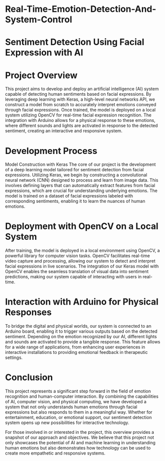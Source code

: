 # Real-Time-Emotion-Detection-And-System-Control
# Sentiment Detection Using Facial Expression with AI
# Project Overview
This project aims to develop and deploy an artificial intelligence (AI) system capable of detecting human sentiments based on facial expressions. 
By leveraging deep learning with Keras, a high-level neural networks API, we construct a model from scratch to accurately interpret emotions conveyed through facial expressions.
Once trained, the model is deployed on a local system utilizing OpenCV for real-time facial expression recognition. 
The integration with Arduino allows for a physical response to these emotions, where different sounds and lights are activated in response to the detected sentiment, creating an interactive and responsive system.

# Development Process
Model Construction with Keras
The core of our project is the development of a deep learning model tailored for sentiment detection from facial expressions. 
Utilizing Keras, we begin by constructing a convolutional neural network (CNN) designed to process and learn from image data.
This involves defining layers that can automatically extract features from facial expressions, which are crucial for understanding underlying emotions.
The model is trained on a dataset of facial expressions labeled with corresponding sentiments, enabling it to learn the nuances of human emotions.

# Deployment with OpenCV on a Local System
After training, the model is deployed in a local environment using OpenCV, a powerful library for computer vision tasks.
OpenCV facilitates real-time video capture and processing, allowing our system to detect and interpret facial expressions in live scenarios.
The integration of our Keras model with OpenCV enables the seamless translation of visual data into sentiment predictions, making our system capable of interacting with users in real-time.

# Interaction with Arduino for Physical Responses
To bridge the digital and physical worlds, our system is connected to an Arduino board, enabling it to trigger various outputs based on the detected sentiment.
Depending on the emotion recognized by our AI, different lights and sounds are activated to provide a tangible response. 
This feature allows for a wide range of applications, from enhancing user experiences in interactive installations to providing emotional feedback in therapeutic settings.

# Conclusion
This project represents a significant step forward in the field of emotion recognition and human-computer interaction. By combining the capabilities of AI, computer vision, and physical computing, we have developed a system that not only understands human emotions through facial expressions but also responds to them in a meaningful way. Whether for entertainment, education, or emotional support, our sentiment detection system opens up new possibilities for interactive technology.

For those involved in or interested in the project, this overview provides a snapshot of our approach and objectives.
We believe that this project not only showcases the potential of AI and machine learning in understanding human emotions but also demonstrates how technology
can be used to create more empathetic and responsive systems.
